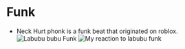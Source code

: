 # Funk
 - Neck Hurt phonk is a funk beat that originated on roblox.
![Labubu bubu Funk](https://i1.sndcdn.com/artworks-XncmzJbt0fCQTfbJ-hoaxMw-t500x500.png)
![My reaction to labubu funk](https://media.tenor.com/Q3b1YTov9MUAAAAe/monsters-vs-aliens-bob.png)
